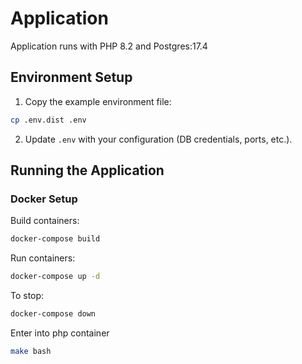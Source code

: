 # Application

Application runs with PHP 8.2 and Postgres:17.4

## Environment Setup

1. Copy the example environment file:

```bash
cp .env.dist .env
```
2. Update `.env` with your configuration (DB credentials, ports, etc.).

## Running the Application

### Docker Setup

Build containers:

```bash
docker-compose build
```
Run containers:

```bash
docker-compose up -d
```

To stop:

```bash
docker-compose down
```

Enter into php container

```bash
make bash
```
